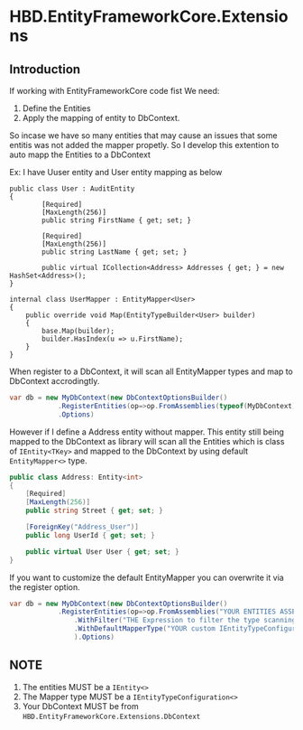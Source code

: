 # HBD.EntityFrameworkCore.Extensions

## Introduction

If working with EntityFrameworkCore code fist We need:

1. Define the Entities
2. Apply the mapping of entity to DbContext.

So incase we have so many entities that may cause an issues that some entitis was not added the mapper propetly. So I develop this extention to auto mapp the Entities to a DbContext

Ex:
I have Uuser entity and User entity mapping as below

```Csharp
public class User : AuditEntity
{
        [Required]
        [MaxLength(256)]
        public string FirstName { get; set; }

        [Required]
        [MaxLength(256)]
        public string LastName { get; set; }

        public virtual ICollection<Address> Addresses { get; } = new HashSet<Address>();
}

internal class UserMapper : EntityMapper<User>
{
    public override void Map(EntityTypeBuilder<User> builder)
    {
        base.Map(builder);
        builder.HasIndex(u => u.FirstName);
    }
}
```

When register to a DbContext, it will scan all EntityMapper types and map to DbContext accrodingtly.

```csharp
var db = new MyDbContext(new DbContextOptionsBuilder()
            .RegisterEntities(op=>op.FromAssemblies(typeof(MyDbContext).Assembly))
            .Options)
```

However if I define a Address entity without mapper. This entity still being mapped to the DbContext as library will scan all the Entities which is class of `IEntity<TKey>` and mapped to the DbContext by using default `EntityMapper<>` type.

```csharp
public class Address: Entity<int>
{
    [Required]
    [MaxLength(256)]
    public string Street { get; set; }

    [ForeignKey("Address_User")]
    public long UserId { get; set; }

    public virtual User User { get; set; }
}
```

If you want to customize the default EntityMapper you can overwrite it via the register option.

```csharp
var db = new MyDbContext(new DbContextOptionsBuilder()
            .RegisterEntities(op=>op.FromAssemblies("YOUR ENTITIES ASSEMBLIES")
                .WithFilter("THE Expression to filter the type scanning")
                .WithDefaultMapperType("YOUR custom IEntityTypeConfiguration<> type.")
                ).Options)
```

## NOTE

1. The entities MUST be a `IEntity<>`
2. The Mapper type MUST be a `IEntityTypeConfiguration<>`
3. Your DbContext MUST be from `HBD.EntityFrameworkCore.Extensions.DbContext`
